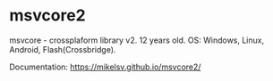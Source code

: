 # msvcore2
msvcore - crossplaform library v2. 12 years old. OS: Windows, Linux, Android, Flash(Crossbridge).

Documentation: https://mikelsv.github.io/msvcore2/

